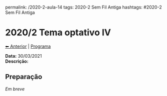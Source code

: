 permalink: /2020-2-aula-14
tags: 2020-2 Sem Fil Antiga
hashtags: #2020-2 Sem Fil Antiga

# 2020/2 Tema optativo IV

[⬅ Anterior](2020-2-aula-13) | [Programa](/2020-2-sem)  

**Data:** 30/03/2021  
**Descrição:**

## Preparação

*Em breve*
